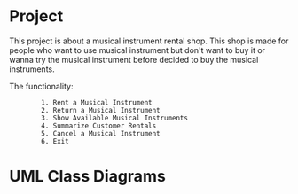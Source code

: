 # Project
This project is about a musical instrument rental shop. This shop is made for people who want to use musical instrument but don't want to buy it or wanna try the musical instrument before decided to buy the musical instruments.

The functionality:

            1. Rent a Musical Instrument 
            2. Return a Musical Instrument 
            3. Show Available Musical Instruments
            4. Summarize Customer Rentals
            5. Cancel a Musical Instrument
            6. Exit
# UML Class Diagrams
